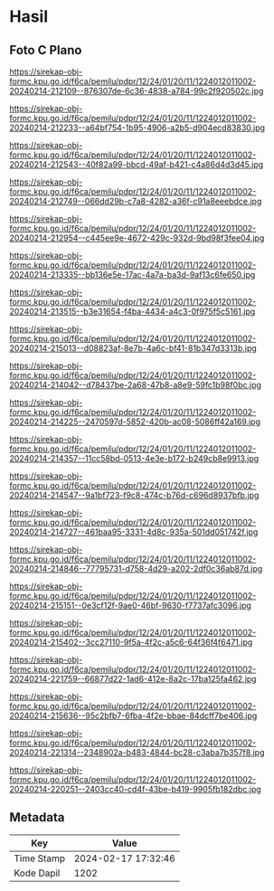 # Hasil

## Foto C Plano

https://sirekap-obj-formc.kpu.go.id/f6ca/pemilu/pdpr/12/24/01/20/11/1224012011002-20240214-212109--876307de-6c36-4838-a784-99c2f920502c.jpg

https://sirekap-obj-formc.kpu.go.id/f6ca/pemilu/pdpr/12/24/01/20/11/1224012011002-20240214-212233--a64bf754-1b95-4906-a2b5-d904ecd83830.jpg

https://sirekap-obj-formc.kpu.go.id/f6ca/pemilu/pdpr/12/24/01/20/11/1224012011002-20240214-212543--40f82a99-bbcd-49af-b421-c4a86d4d3d45.jpg

https://sirekap-obj-formc.kpu.go.id/f6ca/pemilu/pdpr/12/24/01/20/11/1224012011002-20240214-212749--066dd29b-c7a8-4282-a36f-c91a8eeebdce.jpg

https://sirekap-obj-formc.kpu.go.id/f6ca/pemilu/pdpr/12/24/01/20/11/1224012011002-20240214-212954--c445ee9e-4672-429c-932d-9bd98f3fee04.jpg

https://sirekap-obj-formc.kpu.go.id/f6ca/pemilu/pdpr/12/24/01/20/11/1224012011002-20240214-213335--bb136e5e-17ac-4a7a-ba3d-9af13c6fe650.jpg

https://sirekap-obj-formc.kpu.go.id/f6ca/pemilu/pdpr/12/24/01/20/11/1224012011002-20240214-213515--b3e31654-f4ba-4434-a4c3-0f975f5c5161.jpg

https://sirekap-obj-formc.kpu.go.id/f6ca/pemilu/pdpr/12/24/01/20/11/1224012011002-20240214-215013--d08823af-8e7b-4a6c-bf41-81b347d3313b.jpg

https://sirekap-obj-formc.kpu.go.id/f6ca/pemilu/pdpr/12/24/01/20/11/1224012011002-20240214-214042--d78437be-2a68-47b8-a8e9-59fc1b98f0bc.jpg

https://sirekap-obj-formc.kpu.go.id/f6ca/pemilu/pdpr/12/24/01/20/11/1224012011002-20240214-214225--2470597d-5852-420b-ac08-5086ff42a169.jpg

https://sirekap-obj-formc.kpu.go.id/f6ca/pemilu/pdpr/12/24/01/20/11/1224012011002-20240214-214357--11cc58bd-0513-4e3e-b172-b249cb8e9913.jpg

https://sirekap-obj-formc.kpu.go.id/f6ca/pemilu/pdpr/12/24/01/20/11/1224012011002-20240214-214547--9a1bf723-f9c8-474c-b76d-c696d8937bfb.jpg

https://sirekap-obj-formc.kpu.go.id/f6ca/pemilu/pdpr/12/24/01/20/11/1224012011002-20240214-214727--461baa95-3331-4d8c-935a-501dd051742f.jpg

https://sirekap-obj-formc.kpu.go.id/f6ca/pemilu/pdpr/12/24/01/20/11/1224012011002-20240214-214846--77795731-d758-4d29-a202-2df0c36ab87d.jpg

https://sirekap-obj-formc.kpu.go.id/f6ca/pemilu/pdpr/12/24/01/20/11/1224012011002-20240214-215151--0e3cf12f-9ae0-46bf-9630-f7737afc3096.jpg

https://sirekap-obj-formc.kpu.go.id/f6ca/pemilu/pdpr/12/24/01/20/11/1224012011002-20240214-215402--3cc27110-9f5a-4f2c-a5c6-64f36f4f6471.jpg

https://sirekap-obj-formc.kpu.go.id/f6ca/pemilu/pdpr/12/24/01/20/11/1224012011002-20240214-221759--66877d22-1ad6-412e-8a2c-17ba125fa462.jpg

https://sirekap-obj-formc.kpu.go.id/f6ca/pemilu/pdpr/12/24/01/20/11/1224012011002-20240214-215636--95c2bfb7-6fba-4f2e-bbae-84dcff7be406.jpg

https://sirekap-obj-formc.kpu.go.id/f6ca/pemilu/pdpr/12/24/01/20/11/1224012011002-20240214-221314--2348902a-b483-4844-bc28-c3aba7b357f8.jpg

https://sirekap-obj-formc.kpu.go.id/f6ca/pemilu/pdpr/12/24/01/20/11/1224012011002-20240214-220251--2403cc40-cd4f-43be-b419-9905fb182dbc.jpg


## Metadata

| Key        | Value               |
| ---------- | ------------------- |
| Time Stamp | 2024-02-17 17:32:46 |
| Kode Dapil | 1202                |



